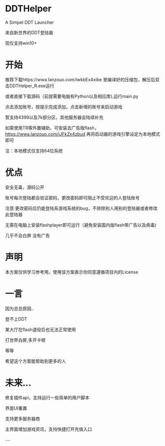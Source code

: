 # DDTHelper
A Simpel DDT Launcher

来自新世界的DDT登陆器

现仅支持win10+
# 开始
推荐下载https://wwa.lanzouo.com/iwkbEx4xibe
里编译好的压缩包，解压后双击DDTHelper_R.exe运行

或者直接下载源码（前提需要电脑有Python以及相应库),运行main.py

点击添加账号，按提示完成添加，点击新增的账号来启动游戏

暂支持4399以及7k部分区，其他服务器会陆续补充

如需使用TR等外置辅助，可安装去广告版flash，https://wwa.lanzouo.com/iJFkZx4zbud
再将启动器的游戏引擎设定为本地模式即可

注：本地模式仅支持64位系统

# 优点
安全无毒，源码公开

账号每次登陆都会验证密码，更改密码即可阻止不受欢迎的人登陆账号

注意:更改密码后仍能登陆系游戏系统的bug，不排除别人用别的登陆器或者修改此登陆器

无需在电脑上安装flashplayer即可运行（避免安装国内版flash带广告以及病毒)

几乎不会白屏
没有广告

# 声明
本方案仅供学习参考用，使用该方案表示你同意遵循项目内的License


# 一言

因为总总原因..

登不上DDT

某大厅在flash退役后也无法正常使用

打世界白屏,多开卡顿

等等

希望这个方案能帮助到更多的人

# 未来...

修复插件api，支持运行一些简单的用户脚本

界面UI重置

支持更多服务器商

主界面增加游戏资讯，支持快捷打开充值入口

....
